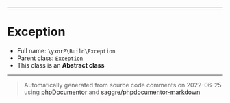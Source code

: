 ***

# Exception

* Full name: `\yxorP\Build\Exception`
* Parent class: [`Exception`](../../Exception.md)
* This class is an **Abstract class**

***
> Automatically generated from source code comments on 2022-06-25 using [phpDocumentor](http://www.phpdoc.org/) and [saggre/phpdocumentor-markdown](https://github.com/Saggre/phpDocumentor-markdown)
